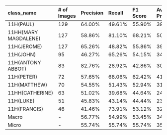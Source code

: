 | class_name           | # of Images   | Precision   | Recall   | F1 Score   | Average Precision   |
|:---------------------|:--------------|:------------|:---------|:-----------|:--------------------|
| 11H(PAUL)            | 129           | 64.00%      | 49.61%   | 55.90%     | 39.24%              |
| 11HH(MARY MAGDALENE) | 127           | 58.86%      | 81.10%   | 68.21%     | 50.52%              |
| 11H(JEROME)          | 127           | 65.26%      | 48.82%   | 55.86%     | 39.39%              |
| 11H(JOHN)            | 95            | 46.27%      | 65.26%   | 54.15%     | 34.02%              |
| 11H(ANTONY ABBOT)    | 83            | 82.76%      | 28.92%   | 42.86%     | 30.77%              |
| 11H(PETER)           | 72            | 57.65%      | 68.06%   | 62.42%     | 41.90%              |
| 11H(MATTHEW)         | 70            | 54.55%      | 51.43%   | 52.94%     | 31.99%              |
| 11HH(CATHERINE)      | 63            | 51.02%      | 39.68%   | 44.64%     | 24.65%              |
| 11H(LUKE)            | 51            | 45.83%      | 43.14%   | 44.44%     | 23.13%              |
| 11H(FRANCIS)         | 46            | 41.46%      | 73.91%   | 53.12%     | 32.82%              |
| Macro                | -             | 56.77%      | 54.99%   | 53.45%     | 34.84%              |
| Micro                | -             | 55.74%      | 55.74%   | 55.74%     | 35.52%              |